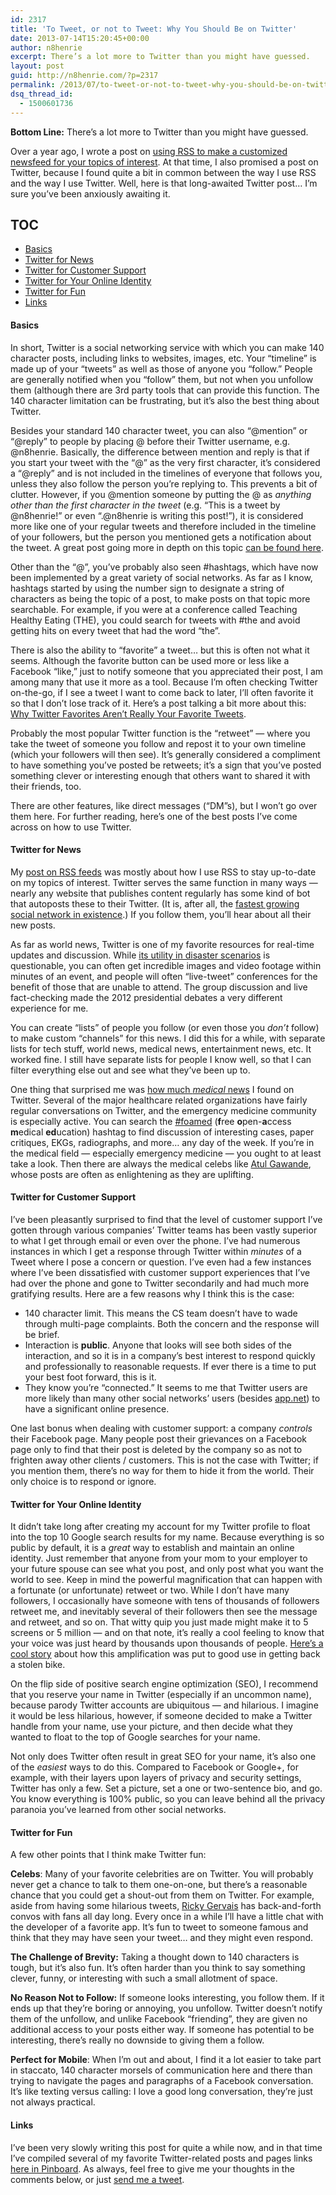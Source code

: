 ```yaml
---
id: 2317
title: 'To Tweet, or not to Tweet: Why You Should Be on Twitter'
date: 2013-07-14T15:20:45+00:00
author: n8henrie
excerpt: There’s a lot more to Twitter than you might have guessed.
layout: post
guid: http://n8henrie.com/?p=2317
permalink: /2013/07/to-tweet-or-not-to-tweet-why-you-should-be-on-twitter/
dsq_thread_id:
  - 1500601736
---
```

**Bottom Line:** There&#8217;s a lot more to Twitter than you might have guessed.
  
<!--more-->

Over a year ago, I wrote a post on [using RSS to make a customized newsfeed for your topics of interest](http://n8henrie.com/2012/06/how-to-use-rss-feeds-to-customize-your/). At that time, I also promised a post on Twitter, because I found quite a bit in common between the way I use RSS and the way I use Twitter. Well, here is that long-awaited Twitter post… I&#8217;m sure you&#8217;ve been anxiously awaiting it.

## TOC

  * [Basics](#Basics)
  * [Twitter for News](#Twitter%20for%20News)
  * [Twitter for Customer Support](#Twitter%20for%20Customer%20Support)
  * [Twitter for Your Online Identity](#Twitter%20for%20Your%20Online%20Identity)
  * [Twitter for Fun](#Twitter%20for%20Fun)
  * [Links](#Links)

#### Basics<a id="Basics"></a>

In short, Twitter is a social networking service with which you can make 140 character posts, including links to websites, images, etc. Your &#8220;timeline&#8221; is made up of your &#8220;tweets&#8221; as well as those of anyone you &#8220;follow.&#8221; People are generally notified when you &#8220;follow&#8221; them, but not when you unfollow them (although there are 3rd party tools that can provide this function. The 140 character limitation can be frustrating, but it&#8217;s also the best thing about Twitter.

Besides your standard 140 character tweet, you can also &#8220;@mention&#8221; or &#8220;@reply&#8221; to people by placing @ before their Twitter username, e.g. @n8henrie. Basically, the difference between mention and reply is that if you start your tweet with the &#8220;@&#8221; as the very first character, it&#8217;s considered a &#8220;@reply&#8221; and is not included in the timelines of everyone that follows you, unless they also follow the person you&#8217;re replying to. This prevents a bit of clutter. However, if you @mention someone by putting the @ as _anything other than the first character in the tweet_ (e.g. &#8220;This is a tweet by @n8henrie!&#8221; or even &#8220;.@n8henrie is writing this post!&#8221;), it is considered more like one of your regular tweets and therefore included in the timeline of your followers, but the person you mentioned gets a notification about the tweet. A great post going more in depth on this topic <a target="_blank" href="http://blog.grouptalk.ca/2012/01/difference-between-reply-and-mention.html">can be found here</a>.

Other than the &#8220;@&#8221;, you&#8217;ve probably also seen #hashtags, which have now been implemented by a great variety of social networks. As far as I know, hashtags started by using the number sign to designate a string of characters as being the topic of a post, to make posts on that topic more searchable. For example, if you were at a conference called Teaching Healthy Eating (THE), you could search for tweets with #the and avoid getting hits on every tweet that had the word &#8220;the&#8221;.

There is also the ability to &#8220;favorite&#8221; a tweet&#8230; but this is often not what it seems. Although the favorite button can be used more or less like a Facebook &#8220;like,&#8221; just to notify someone that you appreciated their post, I am among many that use it more as a tool. Because I&#8217;m often checking Twitter on-the-go, if I see a tweet I want to come back to later, I&#8217;ll often favorite it so that I don&#8217;t lose track of it. Here&#8217;s a post talking a bit more about this: <a target="_blank" href="http://www.bothsidesofthetable.com/2011/06/10/why-twitter-favorites-arent-really-your-favorite-tweets">Why Twitter Favorites Aren’t Really Your Favorite Tweets</a>.

Probably the most popular Twitter function is the &#8220;retweet&#8221; &#8212; where you take the tweet of someone you follow and repost it to your own timeline (which your followers will then see). It&#8217;s generally considered a compliment to have something you&#8217;ve posted be retweets; it&#8217;s a sign that you&#8217;ve posted something clever or interesting enough that others want to shared it with their friends, too.

There are other features, like direct messages (&#8220;DM&#8221;s), but I won&#8217;t go over them here. For further reading, here&#8217;s one of the best posts I&#8217;ve come across on how to use Twitter.

#### Twitter for News<a id="Twitter%20for%20News"></a>

My [post on RSS feeds](http://n8henrie.com/2012/06/how-to-use-rss-feeds-to-customize-your/) was mostly about how I use RSS to stay up-to-date on my topics of interest. Twitter serves the same function in many ways &#8212; nearly any website that publishes content regularly has some kind of bot that autoposts these to their Twitter. (It is, after all, the <a target="_blank" href="http://www.forbes.com/sites/tjmccue/2013/01/29/twitter-ranked-fastest-growing-social-platform-in-the-world/">fastest growing social network in existence</a>.) If you follow them, you&#8217;ll hear about all their new posts.

As far as world news, Twitter is one of my favorite resources for real-time updates and discussion. While <a target="_blank" href="http://www.sciencedaily.com/releases/2011/04/110415154734.htm">its utility in disaster scenarios</a> is questionable, you can often get incredible images and video footage within minutes of an event, and people will often &#8220;live-tweet&#8221; conferences for the benefit of those that are unable to attend. The group discussion and live fact-checking made the 2012 presidential debates a very different experience for me.

You can create &#8220;lists&#8221; of people you follow (or even those you _don&#8217;t_ follow) to make custom &#8220;channels&#8221; for this news. I did this for a while, with separate lists for tech stuff, world news, medical news, entertainment news, etc. It worked fine. I still have separate lists for people I know well, so that I can filter everything else out and see what they&#8217;ve been up to.

One thing that surprised me was <a target="_blank" href="http://www.imedicalapps.com/2013/05/medical-conversations-happening-twitter-facebook-good/%0A">how much <em>medical</em> news</a> I found on Twitter. Several of the major healthcare related organizations have fairly regular conversations on Twitter, and the emergency medicine community is especially active. You can search the <a target="_blank" href="https://twitter.com/search/%23foamed">#foamed</a> (**f**ree **o**pen-**a**ccess **m**edical **ed**ucation) hashtag to find discussion of interesting cases, paper critiques, EKGs, radiographs, and more&#8230; any day of the week. If you&#8217;re in the medical field &#8212; especially emergency medicine &#8212; you ought to at least take a look. Then there are always the medical celebs like <a target="_blank" href="https://twitter.com/Atul_Gawande">Atul Gawande</a>, whose posts are often as enlightening as they are uplifting.

#### Twitter for Customer Support<a id="Twitter%20for%20Customer%20Support"></a>

I&#8217;ve been pleasantly surprised to find that the level of customer support I&#8217;ve gotten through various companies&#8217; Twitter teams has been vastly superior to what I get through email or even over the phone. I&#8217;ve had numerous instances in which I get a response through Twitter within _minutes_ of a Tweet where I pose a concern or question. I&#8217;ve even had a few instances where I&#8217;ve been dissatisfied with customer support experiences that I&#8217;ve had over the phone and gone to Twitter secondarily and had much more gratifying results. Here are a few reasons why I think this is the case:

  * 140 character limit. This means the CS team doesn&#8217;t have to wade through multi-page complaints. Both the concern and the response will be brief.
  * Interaction is **public**. Anyone that looks will see both sides of the interaction, and so it is in a company&#8217;s best interest to respond quickly and professionally to reasonable requests. If ever there is a time to put your best foot forward, this is it.
  * They know you&#8217;re &#8220;connected.&#8221; It seems to me that Twitter users are more likely than many other social networks&#8217; users (besides <a target="_blank" href="https://app.net">app.net</a>) to have a significant online presence.

One last bonus when dealing with customer support: a company _controls_ their Facebook page. Many people post their grievances on a Facebook page only to find that their post is deleted by the company so as not to frighten away other clients / customers. This is not the case with Twitter; if you mention them, there&#8217;s no way for them to hide it from the world. Their only choice is to respond or ignore.

#### Twitter for Your Online Identity<a id="Twitter%20for%20Your%20Online%20Identity"></a>

It didn&#8217;t take long after creating my account for my Twitter profile to float into the top 10 Google search results for my name. Because everything is so public by default, it is a _great_ way to establish and maintain an online identity. Just remember that anyone from your mom to your employer to your future spouse can see what you post, and only post what you want the world to see. Keep in mind the powerful magnification that can happen with a fortunate (or unfortunate) retweet or two. While I don&#8217;t have many followers, I occasionally have someone with tens of thousands of followers retweet me, and inevitably several of their followers then see the message and retweet, and so on. That witty quip you just made might make it to 5 screens or 5 million &#8212; and on that note, it&#8217;s really a cool feeling to know that your voice was just heard by thousands upon thousands of people. <a target="_blank" href="http://goo.gl/Q6ct4">Here&#8217;s a cool story</a> about how this amplification was put to good use in getting back a stolen bike.

On the flip side of positive search engine optimization (SEO), I recommend that you reserve your name in Twitter (especially if an uncommon name), because parody Twitter accounts are ubiquitous &#8212; and hilarious. I imagine it would be less hilarious, however, if someone decided to make a Twitter handle from your name, use your picture, and then decide what they wanted to float to the top of Google searches for your name.

Not only does Twitter often result in great SEO for your name, it&#8217;s also one of the _easiest_ ways to do this. Compared to Facebook or Google+, for example, with their layers upon layers of privacy and security settings, Twitter has only a few. Set a picture, set a one or two-sentence bio, and go. You know everything is 100% public, so you can leave behind all the privacy paranoia you&#8217;ve learned from other social networks.

#### Twitter for Fun<a id="Twitter%20for%20Fun"></a>

A few other points that I think make Twitter fun:

**Celebs**: Many of your favorite celebrities are on Twitter. You will probably never get a chance to talk to them one-on-one, but there&#8217;s a reasonable chance that you could get a shout-out from them on Twitter. For example, aside from having some hilarious tweets, <a target="_blank" href="https://twitter.com/rickygervais">Ricky Gervais</a> has back-and-forth convos with fans all day long. Every once in a while I&#8217;ll have a little chat with the developer of a favorite app. It&#8217;s fun to tweet to someone famous and think that they may have seen your tweet&#8230; and they might even respond.

**The Challenge of Brevity:** Taking a thought down to 140 characters is tough, but it&#8217;s also fun. It&#8217;s often harder than you think to say something clever, funny, or interesting with such a small allotment of space.

**No Reason Not to Follow:** If someone looks interesting, you follow them. If it ends up that they&#8217;re boring or annoying, you unfollow. Twitter doesn&#8217;t notify them of the unfollow, and unlike Facebook &#8220;friending&#8221;, they are given no additional access to your posts either way. If someone has potential to be interesting, there&#8217;s really no downside to giving them a follow.

**Perfect for Mobile**: When I&#8217;m out and about, I find it a lot easier to take part in staccato, 140 character morsels of communication here and there than trying to navigate the pages and paragraphs of a Facebook conversation. It&#8217;s like texting versus calling: I love a good long conversation, they&#8217;re just not always practical.

#### Links<a id="Links"></a>

I&#8217;ve been very slowly writing this post for quite a while now, and in that time I&#8217;ve compiled several of my favorite Twitter-related posts and pages links <a target="_blank" href="https://pinboard.in/u:n8henrie/t:twitter/">here in Pinboard</a>. As always, feel free to give me your thoughts in the comments below, or just <a target="_blank" href="https://twitter.com/n8henrie">send me a tweet</a>.